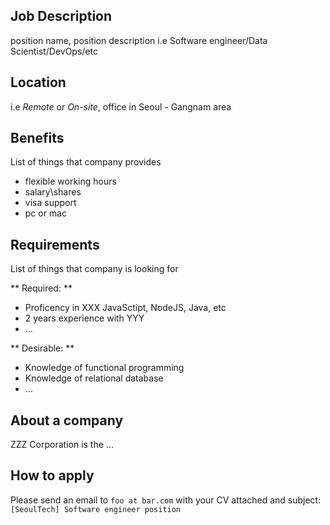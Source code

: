 ## Job Description

position name, position description i.e Software engineer/Data Scientist/DevOps/etc

## Location

i.e *Remote* or *On-site*, office in Seoul - Gangnam area

## Benefits
List of things that company provides

- flexible working hours
- salary\shares
- visa support
- pc or mac

## Requirements
List of things that company is looking for

** Required: **
- Proficency in XXX JavaSctipt, NodeJS, Java, etc
- 2 years experience with YYY
- ...

** Desirable: **
- Knowledge of functional programming
- Knowledge of relational database
- ...

## About a company

ZZZ Corporation is the ...

## How to apply

Please send an email to `foo at bar.com` with your CV attached and subject:`[SeoulTech] Software engineer position`
